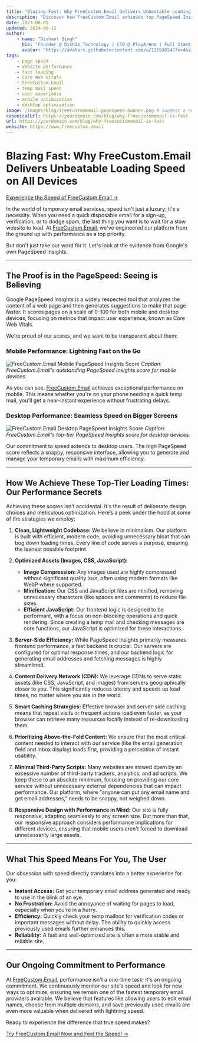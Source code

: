 ```yaml
---
title: "Blazing Fast: Why FreeCustom.Email Delivers Unbeatable Loading Speed on All Devices"
description: "Discover how FreeCustom.Email achieves top PageSpeed Insights scores, ensuring the fastest temporary email experience on desktop and mobile. Learn about our optimization secrets."
date: 2023-08-05
updated: 2024-06-15
author:
    - name: "Dishant Singh"
      bio: "Founder @ DishIs Technology | CTO @ PlayArena | Full Stack & Python Developer | ML/ DL Developer | Problem Solver | Math & Science Teacher"
      avatar: "https://avatars.githubusercontent.com/u/121028242?v=4&size=64"
tags:
    - page speed
    - website performance
    - fast loading
    - Core Web Vitals
    - FreeCustom.Email
    - temp mail speed
    - user experience
    - mobile optimization
    - desktop optimization
image: /images/blog/freecustomemail-pagespeed-banner.png # Suggest a relevant banner image
canonicalUrl: https://yourdomain.com/blog/why-freecustomemail-is-fast
url: https://yourdomain.com/blog/why-freecustomemail-is-fast
website: https://www.freecustom.email
---
```


# Blazing Fast: Why FreeCustom.Email Delivers Unbeatable Loading Speed on All Devices

[Experience the Speed of FreeCustom.Email →](https://www.freecustom.email)

In the world of temporary email services, speed isn't just a luxury; it's a necessity. When you need a quick disposable email for a sign-up, verification, or to dodge spam, the last thing you want is to wait for a slow website to load. At [FreeCustom.Email](https://www.freecustom.email), we've engineered our platform from the ground up with performance as a top priority.

But don't just take our word for it. Let's look at the evidence from Google's own PageSpeed Insights.

---

## The Proof is in the PageSpeed: Seeing is Believing

Google PageSpeed Insights is a widely respected tool that analyzes the content of a web page and then generates suggestions to make that page faster. It scores pages on a scale of 0-100 for both mobile and desktop devices, focusing on metrics that impact user experience, known as Core Web Vitals.

We're proud of our scores, and we want to be transparent about them:

### Mobile Performance: Lightning Fast on the Go

![FreeCustom.Email Mobile PageSpeed Insights Score](https://media.licdn.com/dms/image/v2/D5622AQGmNBQgGX11Xg/feedshare-shrink_1280/B56ZaC4hU9GUAo-/0/1745952577780?e=1751500800&v=beta&t=uOdK_fuwbz_RIyUYl4yip-xlCBTQUdjFg0UGzCa5Tn8)
*Caption: FreeCustom.Email's outstanding PageSpeed Insights score for mobile devices.*

As you can see, [FreeCustom.Email](https://www.freecustom.email) achieves exceptional performance on mobile. This means whether you're on your phone needing a quick temp mail, you'll get a near-instant experience without frustrating delays.

### Desktop Performance: Seamless Speed on Bigger Screens

![FreeCustom.Email Desktop PageSpeed Insights Score](https://media.licdn.com/dms/image/v2/D5622AQGJE_zbHAca2g/feedshare-shrink_1280/B56ZaC4hUzGoAk-/0/1745952577743?e=1751500800&v=beta&t=rQGLPpd__czrw1dEilXiG-bYNPaiQKG8Pz2nYvyss14)
*Caption: FreeCustom.Email's top-tier PageSpeed Insights score for desktop devices.*

Our commitment to speed extends to desktop users. The high PageSpeed score reflects a snappy, responsive interface, allowing you to generate and manage your temporary emails with maximum efficiency.

---

## How We Achieve These Top-Tier Loading Times: Our Performance Secrets

Achieving these scores isn't accidental. It's the result of deliberate design choices and meticulous optimization. Here’s a peek under the hood at some of the strategies we employ:

1.  **Clean, Lightweight Codebase:**
    We believe in minimalism. Our platform is built with efficient, modern code, avoiding unnecessary bloat that can bog down loading times. Every line of code serves a purpose, ensuring the leanest possible footprint.

2.  **Optimized Assets (Images, CSS, JavaScript):**
    *   **Image Compression:** Any images used are highly compressed without significant quality loss, often using modern formats like WebP where supported.
    *   **Minification:** Our CSS and JavaScript files are minified, removing unnecessary characters (like spaces and comments) to reduce file sizes.
    *   **Efficient JavaScript:** Our frontend logic is designed to be performant, with a focus on non-blocking operations and quick rendering. Since creating a temp mail and checking messages are core functions, our JavaScript is optimized for these interactions.

3.  **Server-Side Efficiency:**
    While PageSpeed Insights primarily measures frontend performance, a fast backend is crucial. Our servers are configured for optimal response times, and our backend logic for generating email addresses and fetching messages is highly streamlined.

4.  **Content Delivery Network (CDN):**
    We leverage CDNs to serve static assets (like CSS, JavaScript, and images) from servers geographically closer to you. This significantly reduces latency and speeds up load times, no matter where you are in the world.

5.  **Smart Caching Strategies:**
    Effective browser and server-side caching means that repeat visits or frequent actions load even faster, as your browser can retrieve many resources locally instead of re-downloading them.

6.  **Prioritizing Above-the-Fold Content:**
    We ensure that the most critical content needed to interact with our service (like the email generation field and inbox display) loads first, providing a perception of instant usability.

7.  **Minimal Third-Party Scripts:**
    Many websites are slowed down by an excessive number of third-party trackers, analytics, and ad scripts. We keep these to an absolute minimum, focusing on providing our core service without unnecessary external dependencies that can impact performance. Our platform, where "anyone can put any email name and get email addresses," needs to be snappy, not weighed down.

8.  **Responsive Design with Performance in Mind:**
    Our site is fully responsive, adapting seamlessly to any screen size. But more than that, our responsive approach considers performance implications for different devices, ensuring that mobile users aren't forced to download unnecessarily large assets.

---

## What This Speed Means For You, The User

Our obsession with speed directly translates into a better experience for you:

*   **Instant Access:** Get your temporary email address generated and ready to use in the blink of an eye.
*   **No Frustration:** Avoid the annoyance of waiting for pages to load, especially when you're in a hurry.
*   **Efficiency:** Quickly check your temp mailbox for verification codes or important messages without delay. The ability to quickly access previously used emails further enhances this.
*   **Reliability:** A fast and well-optimized site is often a more stable and reliable site.

---

## Our Ongoing Commitment to Performance

At [FreeCustom.Email](https://www.freecustom.email), performance isn't a one-time task; it's an ongoing commitment. We continuously monitor our site's speed and look for new ways to optimize, ensuring we remain one of the fastest temporary email providers available. We believe that features like allowing users to edit email names, choose from multiple domains, and save previously used emails are even more valuable when delivered with lightning speed.

Ready to experience the difference that true speed makes?

[Try FreeCustom.Email Now and Feel the Speed! →](https://www.freecustom.email)
